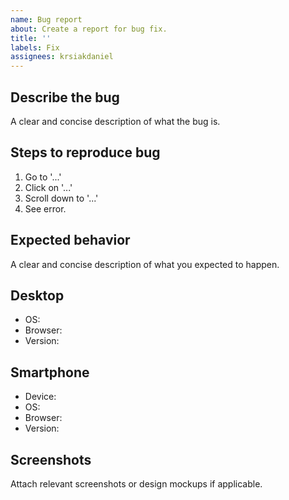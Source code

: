 ```yaml
---
name: Bug report
about: Create a report for bug fix.
title: ''
labels: Fix
assignees: krsiakdaniel
---
```


## Describe the bug

A clear and concise description of what the bug is.

## Steps to reproduce bug

1. Go to '...'
2. Click on '...'
3. Scroll down to '...'
4. See error.

## Expected behavior

A clear and concise description of what you expected to happen.

## Desktop

- OS:
- Browser:
- Version:

## Smartphone

- Device:
- OS:
- Browser:
- Version:

## Screenshots

Attach relevant screenshots or design mockups if applicable.
